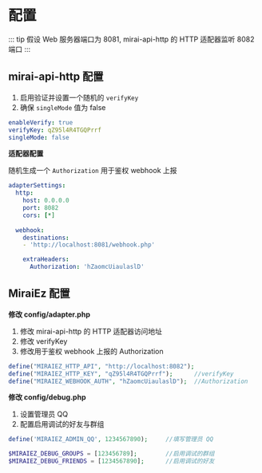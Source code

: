 # 配置

::: tip
假设 Web 服务器端口为 8081, mirai-api-http 的 HTTP 适配器监听 8082 端口
:::

## mirai-api-http 配置

1. 启用验证并设置一个随机的 `verifyKey`
1. 确保 `singleMode` 值为 false

```yml
enableVerify: true
verifyKey: qZ95l4R4TGQPrrf
singleMode: false
```

**适配器配置**

随机生成一个 `Authorization` 用于鉴权 webhook 上报

```yml
adapterSettings:
  http:
    host: 0.0.0.0
    port: 8082
    cors: [*]
    
  webhook:
    destinations: 
    - 'http://localhost:8081/webhook.php'

    extraHeaders:
      Authorization: 'hZaomcUiaulaslD'
```

## MiraiEz 配置

**修改 config/adapter.php**

1. 修改 mirai-api-http 的 HTTP 适配器访问地址
1. 修改 verifyKey
1. 修改用于鉴权 webhook 上报的 Authorization

```php
define("MIRAIEZ_HTTP_API", "http://localhost:8082");
define("MIRAIEZ_HTTP_KEY", "qZ95l4R4TGQPrrf");      //verifyKey
define("MIRAIEZ_WEBHOOK_AUTH", "hZaomcUiaulaslD");  //Authorization
```

**修改 config/debug.php**

1. 设置管理员 QQ
1. 配置启用调试的好友与群组

```php
define('MIRAIEZ_ADMIN_QQ', 1234567890);     //填写管理员 QQ

$MIRAIEZ_DEBUG_GROUPS = [123456789];        //启用调试的群组
$MIRAIEZ_DEBUG_FRIENDS = [1234567890];      //启用调试的好友
```
